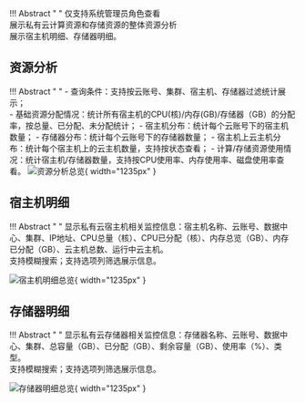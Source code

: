 
!!! Abstract " "
    仅支持系统管理员角色查看<br />
    展示私有云计算资源和存储资源的整体资源分析<br />
    展示宿主机明细、存储器明细。  

## 资源分析

!!! Abstract " "
    -   查询条件：支持按云账号、集群、宿主机、存储器过滤统计展示；<br />
    -   基础资源分配情况：统计所有宿主机的CPU(核)/内存(GB)/存储器（GB）的分配率，按总量、已分配、未分配统计；
    -   宿主机分布：统计每个云账号下的宿主机数量；
    -   存储器分布：统计每个云账号下的存储器数量；
    -   宿主机上云主机分布：统计每个宿主机上的云主机数量，支持按状态查看；
    -   计算/存储资源使用情况：统计宿主机/存储器数量，支持按CPU使用率、内存使用率、磁盘使用率查看。
![资源分析总览](./img/operation-analytics/infrastructure_analysis/资源分析总览.png){ width="1235px" }  

## 宿主机明细

!!! Abstract " "
    显示私有云宿主机相关监控信息：宿主机名称、云账号、数据中心、集群、IP地址、CPU总量（核）、CPU已分配（核）、内存总览（GB）、内存已分配（GB）、云主机总数、运行中云主机。<br />
    支持模糊搜索；支持选项列筛选展示信息。

![宿主机明细总览](./img/operation-analytics/infrastructure_analysis/宿主机明细总览.png){ width="1235px" } 

## 存储器明细

!!! Abstract " "
    显示私有云存储器相关监控信息：存储器名称、云账号、数据中心、集群、总容量（GB）、已分配（GB）、剩余容量（GB）、使用率（%）、类型。<br />
    支持模糊搜索；支持选项列筛选展示信息。

![存储器明细总览](./img/operation-analytics/infrastructure_analysis/存储器明细总览.png){ width="1235px" } 